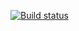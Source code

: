[![Build status](https://ci.appveyor.com/api/projects/status/5swlmx2570txty86/branch/main?svg=true)](https://ci.appveyor.com/project/Lasvil/aqa-5/branch/main)
